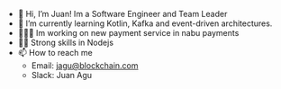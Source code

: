 - 👋 Hi, I’m Juan! Im a Software Engineer and Team Leader
- 🌱 I’m currently learning Kotlin, Kafka and event-driven architectures.
- 🧑🏻‍💻 Im working on new payment service in nabu payments
- 💪🏽 Strong skills in Nodejs
- 📫 How to reach me
  - Email: jagu@blockchain.com
  - Slack: Juan Agu

<!---
jagu-bc/jagu-bc is a ✨ special ✨ repository because its `README.md` (this file) appears on your GitHub profile.
You can click the Preview link to take a look at your changes.
--->

